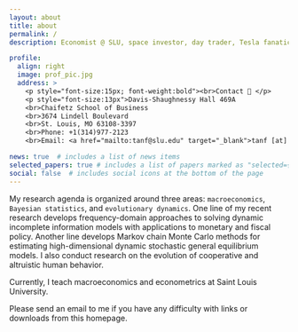 ```yaml
---
layout: about
title: about
permalink: /
description: Economist @ SLU, space investor, day trader, Tesla fanatic.

profile:
  align: right
  image: prof_pic.jpg
  address: > 
    <p style="font-size:15px; font-weight:bold"><br>Contact 📮 </p>
    <p style="font-size:13px">Davis-Shaughnessy Hall 469A
    <br>Chaifetz School of Business
    <br>3674 Lindell Boulevard
    <br>St. Louis, MO 63108-3397
    <br>Phone: +1(314)977-2123
    <br>Email: <a href="mailto:tanf@slu.edu" target="_blank">tanf [at] slu.edu </a></p>

news: true  # includes a list of news items
selected_papers: true # includes a list of papers marked as "selected={true}"
social: false  # includes social icons at the bottom of the page
---
```


My research agenda is organized around three areas: `macroeconomics`, `Bayesian statistics`, and `evolutionary dynamics`. One line of my recent research develops frequency-domain approaches to solving dynamic incomplete information models with applications to monetary and fiscal policy. Another line develops Markov chain Monte Carlo methods for estimating high-dimensional dynamic stochastic general equilibrium models. I also conduct research on the evolution of cooperative and altruistic human behavior.

Currently, I teach macroeconomics and econometrics at Saint Louis University.

Please send an email to me if you have any difficulty with links or downloads from this homepage.
